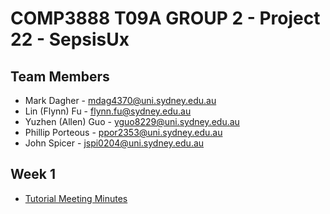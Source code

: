 # COMP3888 T09A GROUP 2 - Project 22 - SepsisUx

## Team Members
- Mark Dagher - mdag4370@uni.sydney.edu.au
- Lin (Flynn) Fu - flynn.fu@sydney.edu.au
- Yuzhen (Allen) Guo - yguo8229@uni.sydney.edu.au
- Phillip Porteous - ppor2353@uni.sydney.edu.au
- John Spicer - jspi0204@uni.sydney.edu.au

## Week 1
- [Tutorial Meeting Minutes](https://bitbucket.org/jspi0204/comp3888-t09a-group-2/src/master/Meetings/W2_Tutorial_Meeting.md)
